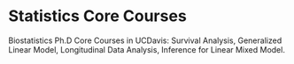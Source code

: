 # Statistics Core Courses
Biostatistics Ph.D Core Courses in UCDavis:
Survival Analysis, Generalized Linear Model, Longitudinal Data Analysis, Inference for Linear Mixed Model.
